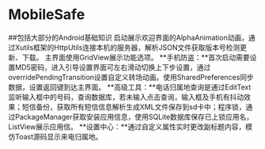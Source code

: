 # MobileSafe
##包括大部分的Android基础知识
启动展示欢迎界面的AlphaAnimation动画，通过Xutils框架的HttpUtils连接本机的服务器，解析JSON文件获取版本号检测更新、下载。
主界面使用GridView展示功能选项。
**手机防盗：**首次启动需要设置MD5密码，进入引导设置界面可左右滑动切换上下步设置，通过overridePendingTransition设置自定义转场动画。使用SharedPreferences同步数据，设置返回键到达主界面。
**高级工具：**电话归属地查询是通过EditText监听输入框中的号码，查询数据库，若未输入点击查询，输入框及手机有抖动效果；短信备份，获取所有短信信息解析生成XML文件保存到sd卡中；程序锁，通过PackageManager获取安装应用信息，使用SQLite数据库保存已上锁应用名，ListView展示应用信。
**设置中心：**通过自定义属性实时更改副标题内容，模仿Toast源码显示来电归属地。
